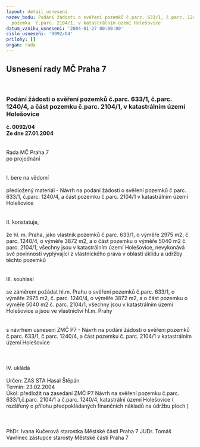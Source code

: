 ```yaml
---
layout: detail_usneseni
nazev_bodu: Podání žádosti o svěření pozemků č.parc. 633/1, č.parc. 1240/4, a část
  pozemku  č.parc. 2104/1, v katastrálním území Holešovice
datum_vzniku_usneseni: '2004-01-27 00:00:00'
cislo_usneseni: '0092/04'
prilohy: []
organ: rada
---
```

<div id="ucUsn_pList" class="usn">
	<span><h2>Usnesení rady MČ Praha 7 </h2>
<br></span><div class="standBody">
<span><h3>Podání žádosti o svěření pozemků č.parc. 633/1, č.parc. 1240/4, a část pozemku  č.parc. 2104/1, v katastrálním území Holešovice</h3></span><div class="center">
		<strong>č. 0092/04</strong><br>
	</div>
<div class="center">
		<strong>Ze dne 27.01.2004</strong><br><br>
	</div>
<br>Rada MČ Praha 7<br>po projednání<br><br><br>I.	bere na vědomí<br><br> předložený materiál - Návrh na podání žádosti o svěření pozemků č.parc. 633/1, č.parc. 1240/4, a část pozemku č.parc. 2104/1 v katastrálním území Holešovice<br><br><br>II.	konstatuje,<br><br>že hl. m. Praha, jako vlastník pozemků č.parc. 633/1, o výměře 2975 m2, č. parc. 1240/4, o výměře 3872 m2,  a o část pozemku o výměře 5040 m2 č. parc. 2104/1,  všechny jsou v katastrálním území Holešovice, nevykonává své povinnosti vyplývající z vlastnického práva v oblasti úklidu a údržby těchto pozemků <br><br><br>III.	souhlasí <br><br>se záměrem požádat hl.m. Prahu o svěření pozemků č.parc. 633/1, o výměře 2975 m2, č. parc. 1240/4, o výměře 3872 m2,  a o část pozemku o výměře 5040 m2 č. parc. 2104/1,  všechny jsou v katastrálním území Holešovice a jsou ve vlastnictví hl.m. Prahy<br><br><br>s návrhem usnesení ZMČ P7 - Návrh na podání žádosti o svěření pozemků č.parc. 633/1, č.parc. 1240/4, a část pozemku č. parc. 2104/1  v katastrálním území Holešovice<br><br><br><br>IV.	ukládá <br><br>Určen:	ZAS STA Hasal Štěpán<br>Termín: 23.02.2004<br>Úkol:	předložit na zasedání ZMČ P7 Návrh na svěření pozemku č.parc. 633/1,č.parc.  2104/1  a č.parc. 1240/4, katastrální území Holešovice ( rozšířený o přílohu předpokládaných finančních nákladů na údržbu ploch )<br> <br><br> 	<br>PhDr. Ivana Kučerová starostka Městské části Praha 7	 JUDr. Tomáš Vavřinec zástupce starosty Městské části Praha 7<br>	<br><br>
</div>
</div>